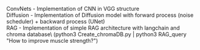 ConvNets - Implementation of CNN in VGG structure\
Diffusion - Implementation of Diffusion model with forward process (noise scheduler) + backward process (UNet)\
RAG - Implementation of simple RAG architecture with langchain and chroma database\ (python3 Create_chromaDB.py | python3 RAG_query "How to improve muscle strength?")